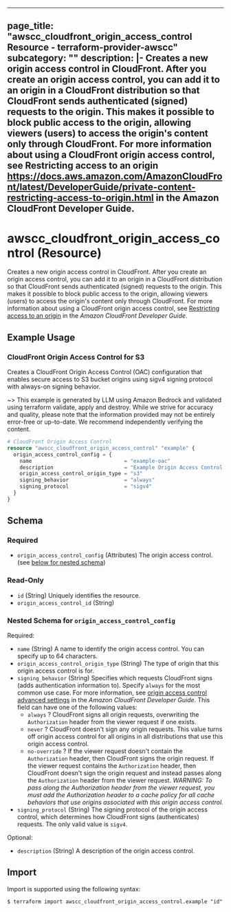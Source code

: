 
---
page_title: "awscc_cloudfront_origin_access_control Resource - terraform-provider-awscc"
subcategory: ""
description: |-
  Creates a new origin access control in CloudFront. After you create an origin access control, you can add it to an origin in a CloudFront distribution so that CloudFront sends authenticated (signed) requests to the origin.
  This makes it possible to block public access to the origin, allowing viewers (users) to access the origin's content only through CloudFront.
  For more information about using a CloudFront origin access control, see Restricting access to an origin https://docs.aws.amazon.com/AmazonCloudFront/latest/DeveloperGuide/private-content-restricting-access-to-origin.html in the Amazon CloudFront Developer Guide.
---

# awscc_cloudfront_origin_access_control (Resource)

Creates a new origin access control in CloudFront. After you create an origin access control, you can add it to an origin in a CloudFront distribution so that CloudFront sends authenticated (signed) requests to the origin.
 This makes it possible to block public access to the origin, allowing viewers (users) to access the origin's content only through CloudFront.
 For more information about using a CloudFront origin access control, see [Restricting access to an origin](https://docs.aws.amazon.com/AmazonCloudFront/latest/DeveloperGuide/private-content-restricting-access-to-origin.html) in the *Amazon CloudFront Developer Guide*.

## Example Usage

### CloudFront Origin Access Control for S3

Creates a CloudFront Origin Access Control (OAC) configuration that enables secure access to S3 bucket origins using sigv4 signing protocol with always-on signing behavior.

~> This example is generated by LLM using Amazon Bedrock and validated using terraform validate, apply and destroy. While we strive for accuracy and quality, please note that the information provided may not be entirely error-free or up-to-date. We recommend independently verifying the content.

```terraform
# CloudFront Origin Access Control
resource "awscc_cloudfront_origin_access_control" "example" {
  origin_access_control_config = {
    name                              = "example-oac"
    description                       = "Example Origin Access Control for S3"
    origin_access_control_origin_type = "s3"
    signing_behavior                  = "always"
    signing_protocol                  = "sigv4"
  }
}
```

<!-- schema generated by tfplugindocs -->
## Schema

### Required

- `origin_access_control_config` (Attributes) The origin access control. (see [below for nested schema](#nestedatt--origin_access_control_config))

### Read-Only

- `id` (String) Uniquely identifies the resource.
- `origin_access_control_id` (String)

<a id="nestedatt--origin_access_control_config"></a>
### Nested Schema for `origin_access_control_config`

Required:

- `name` (String) A name to identify the origin access control. You can specify up to 64 characters.
- `origin_access_control_origin_type` (String) The type of origin that this origin access control is for.
- `signing_behavior` (String) Specifies which requests CloudFront signs (adds authentication information to). Specify ``always`` for the most common use case. For more information, see [origin access control advanced settings](https://docs.aws.amazon.com/AmazonCloudFront/latest/DeveloperGuide/private-content-restricting-access-to-s3.html#oac-advanced-settings) in the *Amazon CloudFront Developer Guide*.
 This field can have one of the following values:
  +  ``always`` ? CloudFront signs all origin requests, overwriting the ``Authorization`` header from the viewer request if one exists.
  +  ``never`` ? CloudFront doesn't sign any origin requests. This value turns off origin access control for all origins in all distributions that use this origin access control.
  +  ``no-override`` ? If the viewer request doesn't contain the ``Authorization`` header, then CloudFront signs the origin request. If the viewer request contains the ``Authorization`` header, then CloudFront doesn't sign the origin request and instead passes along the ``Authorization`` header from the viewer request. *WARNING: To pass along the Authorization header from the viewer request, you must add the Authorization header to a cache policy for all cache behaviors that use origins associated with this origin access control.*
- `signing_protocol` (String) The signing protocol of the origin access control, which determines how CloudFront signs (authenticates) requests. The only valid value is ``sigv4``.

Optional:

- `description` (String) A description of the origin access control.

## Import

Import is supported using the following syntax:

```shell
$ terraform import awscc_cloudfront_origin_access_control.example "id"
```
